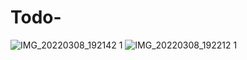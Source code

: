 # Todo-
![IMG_20220308_192142 1](https://user-images.githubusercontent.com/76426940/157291915-d8f3f153-772d-41d2-95e7-797f97adf6cd.jpg)
![IMG_20220308_192212 1](https://user-images.githubusercontent.com/76426940/157292068-16494796-aae2-4acb-aeea-a3e8b8accea6.jpg)

